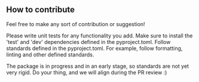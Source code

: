 ## How to contribute

Feel free to make any sort of contribution or suggestion!

Please write unit tests for any functionality you add.
Make sure to install the 'test' and 'dev' dependencies defined in the pyproject.toml.
Follow standards defined in the pyproject.toml. For example, follow formatting, linting and other defined standards.

The package is in progress and in an early stage, so standards are not yet very rigid. Do your thing, and we will align during the PR review :)
